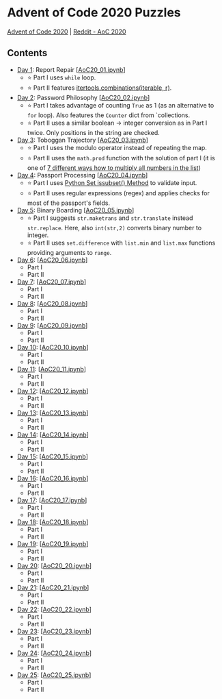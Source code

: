 # Advent of Code 2020 Puzzles 
[Advent of Code 2020](https://adventofcode.com/2020) | [Reddit - AoC 2020](https://www.reddit.com/r/adventofcode/wiki/solution_megathreads/#wiki_december_2020)

## Contents 
- [Day 1](https://adventofcode.com/2020/day/1): Report Repair [[AoC20_01.ipynb](AoC20_01.ipynb)]
  - ⭐ Part I uses `while` loop.
  - ⭐ Part II features [itertools.combinations(iterable, r)](https://docs.python.org/3/library/itertools.html#itertools.combinations).
- [Day 2](https://adventofcode.com/2020/day/2): Password Philosophy [[AoC20_02.ipynb](AoC20_02.ipynb)]
  - ⭐ Part I takes advantage of counting `True` as 1 (as an alternative to `for` loop). Also features the `Counter` dict from `collections.
  - ⭐ Part II uses a similar boolean -> integer conversion as in Part I twice. Only positions in the string are checked.
- [Day 3](https://adventofcode.com/2020/day/3): Toboggan Trajectory [[AoC20_03.ipynb](AoC20_03.ipynb)]
  - ⭐ Part I uses the modulo operator instead of repeating the map.
  - ⭐ Part II uses the `math.prod` function with the solution of part I (it is one of [7 different ways how to multiply all numbers in the list](https://www.geeksforgeeks.org/python-multiply-numbers-list-3-different-ways/))
- [Day 4](https://adventofcode.com/2020/day/4): Passport Processing [[AoC20_04.ipynb](AoC20_04.ipynb)]
  - ⭐ Part I uses [Python Set issubset() Method](https://www.w3schools.com/python/ref_set_issubset.asp) to validate input.
  - ⭐ Part II uses regular expressions (regex) and applies checks for most of the passport's fields.
- [Day 5](https://adventofcode.com/2020/day/5): Binary Boarding [[AoC20_05.ipynb](AoC20_05.ipynb)]
  - ⭐ Part I suggests `str.maketrans` and `str.translate` instead `str.replace`. Here, also `int(str,2)` converts binary number to integer.
  - ⭐ Part II uses `set.difference` with `list.min` and `list.max` functions providing arguments to `range`.
- [Day 6](https://adventofcode.com/2020/day/6): [[AoC20_06.ipynb](AoC20_06.ipynb)]
  - Part I
  - Part II
- [Day 7](https://adventofcode.com/2020/day/7): [[AoC20_07.ipynb](AoC20_07.ipynb)]
  - Part I
  - Part II
- [Day 8](https://adventofcode.com/2020/day/8): [[AoC20_08.ipynb](AoC20_08.ipynb)]
  - Part I
  - Part II
- [Day 9](https://adventofcode.com/2020/day/9): [[AoC20_09.ipynb](AoC20_09.ipynb)]
  - Part I
  - Part II
- [Day 10](https://adventofcode.com/2020/day/10): [[AoC20_10.ipynb](AoC20_10.ipynb)]
  - Part I
  - Part II
- [Day 11](https://adventofcode.com/2020/day/11): [[AoC20_11.ipynb](AoC20_11.ipynb)]
  - Part I
  - Part II
- [Day 12](https://adventofcode.com/2020/day/12): [[AoC20_12.ipynb](AoC20_12.ipynb)]
  - Part I
  - Part II
- [Day 13](https://adventofcode.com/2020/day/13): [[AoC20_13.ipynb](AoC20_13.ipynb)]
  - Part I
  - Part II
- [Day 14](https://adventofcode.com/2020/day/14): [[AoC20_14.ipynb](AoC20_14.ipynb)]
  - Part I
  - Part II
- [Day 15](https://adventofcode.com/2020/day/15): [[AoC20_15.ipynb](AoC20_15.ipynb)]
  - Part I
  - Part II
- [Day 16](https://adventofcode.com/2020/day/16): [[AoC20_16.ipynb](AoC20_16.ipynb)]
  - Part I
  - Part II
- [Day 17](https://adventofcode.com/2020/day/17): [[AoC20_17.ipynb](AoC20_17.ipynb)]
  - Part I
  - Part II
- [Day 18](https://adventofcode.com/2020/day/18): [[AoC20_18.ipynb](AoC20_18.ipynb)]
  - Part I
  - Part II
- [Day 19](https://adventofcode.com/2020/day/19): [[AoC20_19.ipynb](AoC20_19.ipynb)]
  - Part I
  - Part II
- [Day 20](https://adventofcode.com/2020/day/20): [[AoC20_20.ipynb](AoC20_20.ipynb)]
  - Part I
  - Part II
- [Day 21](https://adventofcode.com/2020/day/21): [[AoC20_21.ipynb](AoC20_21.ipynb)]
  - Part I
  - Part II
- [Day 22](https://adventofcode.com/2020/day/22): [[AoC20_22.ipynb](AoC20_22.ipynb)]
  - Part I
  - Part II
- [Day 23](https://adventofcode.com/2020/day/23): [[AoC20_23.ipynb](AoC20_23.ipynb)]
  - Part I
  - Part II
- [Day 24](https://adventofcode.com/2020/day/24): [[AoC20_24.ipynb](AoC20_24.ipynb)]
  - Part I
  - Part II
- [Day 25](https://adventofcode.com/2020/day/25): [[AoC20_25.ipynb](AoC20_25.ipynb)]
  - Part I
  - Part II
